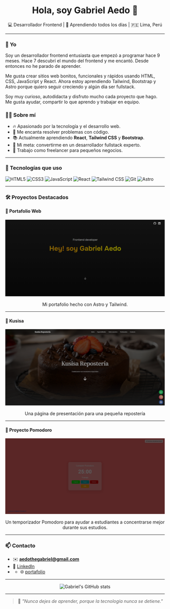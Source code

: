 <h1 align="center">Hola, soy Gabriel Aedo 👋</h1>
<p align="center">💻 Desarrollador Frontend | 🧠 Aprendiendo todos los días | 🇵🇪 Lima, Perú</p>

---

### 🎯 Yo

Soy un desarrollador frontend entusiasta que empezó a programar hace 9 meses. Hace 7 descubrí el mundo del frontend y me encantó. Desde entonces no he parado de aprender.

Me gusta crear sitios web bonitos, funcionales y rápidos usando HTML, CSS, JavaScript y React. Ahora estoy aprendiendo Tailwind, Bootstrap y Astro porque quiero seguir creciendo y algún día ser fullstack.

Soy muy curioso, autodidacta y disfruto mucho cada proyecto que hago. Me gusta ayudar, compartir lo que aprendo y trabajar en equipo.





### 🧑‍💻 Sobre mí

- 🔥 Apasionado por la tecnología y el desarrollo web.
- 🧩 Me encanta resolver problemas con código.
- 📚 Actualmente aprendiendo **React**, **Tailwind CSS** y **Bootstrap**.
- 🎯 Mi meta: convertirme en un desarrollador fullstack experto.
- 💼 Trabajo como freelancer para pequeños negocios.

---

### 🚀 Tecnologías que uso

![HTML5](https://img.shields.io/badge/HTML5-E34F26?style=for-the-badge&logo=html5&logoColor=white)
![CSS3](https://img.shields.io/badge/CSS3-1572B6?style=for-the-badge&logo=css3&logoColor=white)
![JavaScript](https://img.shields.io/badge/JavaScript-F7DF1E?style=for-the-badge&logo=javascript&logoColor=black)
![React](https://img.shields.io/badge/React-20232A?style=for-the-badge&logo=react&logoColor=61DAFB)
![Tailwind CSS](https://img.shields.io/badge/TailwindCSS-06B6D4?style=for-the-badge&logo=tailwindcss&logoColor=white)
![Git](https://img.shields.io/badge/Git-F05032?style=for-the-badge&logo=git&logoColor=white)
![Astro](https://img.shields.io/badge/Astro-000000?style=for-the-badge&logo=astro&logoColor=white)

---

### 🛠️ Proyectos Destacados

#### 🎨 Portafolio Web

<p align="center">
  <a href="https://gabrielaedopozo.github.io/portafolio1/">
    <img src="./Portafolio.png" width="600" style="filter: brightness(0.7);" alt="Portafolio Web" />
  </a>
</p>
<p align="center">Mi portafolio hecho con Astro y Tailwind.</p>

---

#### 🍰 Kusisa

<p align="center">
  <a href="https://gabrielaedopozo.github.io/Kusisa-/">
    <img src="./Kusisa.png" width="600" style="filter: brightness(0.7);" alt="Kusisa" />
  </a>
</p>
<p align="center">Una página de presentación para una pequeña repostería</p>

---

#### 🍅 Proyecto Pomodoro

<p align="center">
  <a href="https://gabrielaedopozo.github.io/Permodoro/">
    <img src="./Pomodoro.png" width="600" style="filter: brightness(0.7);" alt="Pomodoro" />
  </a>
</p>
<p align="center">Un temporizador Pomodoro para ayudar a estudiantes a concentrarse mejor durante sus estudios.</p>

---

### 📫 Contacto

- ✉️ **aedothegabriel@gmail.com**
- 💼 [LinkedIn](https://www.linkedin.com/in/tu-perfil)
- - 🌐 [portafolio](https://gabrielaedopozo.github.io/portafolio1/) 

---

<p align="center">
  <img src="https://github-readme-stats.vercel.app/api?username=GabrielAedoPozo&show_icons=true&theme=tokyonight" alt="Gabriel's GitHub stats"/>
</p>

---

> 💬 *"Nunca dejes de aprender, porque la tecnología nunca se detiene."*

